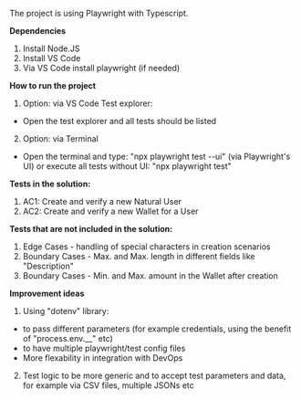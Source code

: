 The project is using Playwright with Typescript.

**Dependencies**
1. Install Node.JS
2. Install VS Code
3. Via VS Code install playwright (if needed)

**How to run the project**
1. Option: via VS Code Test explorer:
* Open the test explorer and all tests should be listed
2. Option: via Terminal
* Open the terminal and type: "npx playwright test --ui" (via Playwright's UI) or execute all tests without UI: "npx playwright test"

**Tests in the solution:**
1. AC1: Create and verify a new Natural User
2. AC2: Create and verify a new Wallet for a User

**Tests that are not included in the solution:**
1. Edge Cases - handling of special characters in creation scenarios
2. Boundary Cases - Max. and Max. length in different fields like "Description"
3. Boundary Cases - Min. and Max. amount in the Wallet after creation

**Improvement ideas**
1. Using "dotenv" library:
* to pass different parameters (for example credentials, using the benefit of "process.env.__" etc)
* to have multiple playwright/test config files
* More flexability in integration with DevOps
2. Test logic to be more generic and to accept test parameters and data, for example via CSV files, multiple JSONs etc

